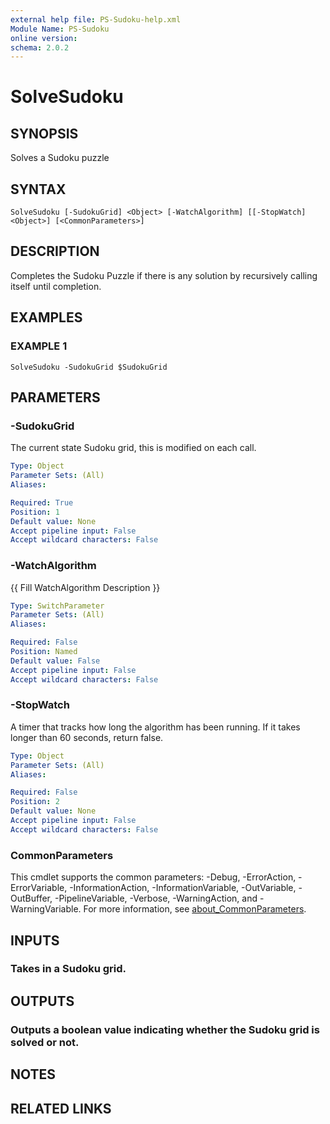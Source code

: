 ```yaml
---
external help file: PS-Sudoku-help.xml
Module Name: PS-Sudoku
online version:
schema: 2.0.2
---
```


# SolveSudoku

## SYNOPSIS
Solves a Sudoku puzzle

## SYNTAX

```
SolveSudoku [-SudokuGrid] <Object> [-WatchAlgorithm] [[-StopWatch] <Object>] [<CommonParameters>]
```

## DESCRIPTION
Completes the Sudoku Puzzle if there is any solution by recursively calling itself until completion.

## EXAMPLES

### EXAMPLE 1
```
SolveSudoku -SudokuGrid $SudokuGrid
```

## PARAMETERS

### -SudokuGrid
The current state Sudoku grid, this is modified on each call.

```yaml
Type: Object
Parameter Sets: (All)
Aliases:

Required: True
Position: 1
Default value: None
Accept pipeline input: False
Accept wildcard characters: False
```

### -WatchAlgorithm
{{ Fill WatchAlgorithm Description }}

```yaml
Type: SwitchParameter
Parameter Sets: (All)
Aliases:

Required: False
Position: Named
Default value: False
Accept pipeline input: False
Accept wildcard characters: False
```

### -StopWatch
A timer that tracks how long the algorithm has been running.
If it takes longer than 60 seconds, return false.

```yaml
Type: Object
Parameter Sets: (All)
Aliases:

Required: False
Position: 2
Default value: None
Accept pipeline input: False
Accept wildcard characters: False
```

### CommonParameters
This cmdlet supports the common parameters: -Debug, -ErrorAction, -ErrorVariable, -InformationAction, -InformationVariable, -OutVariable, -OutBuffer, -PipelineVariable, -Verbose, -WarningAction, and -WarningVariable. For more information, see [about_CommonParameters](http://go.microsoft.com/fwlink/?LinkID=113216).

## INPUTS

### Takes in a Sudoku grid.
## OUTPUTS

### Outputs a boolean value indicating whether the Sudoku grid is solved or not.
## NOTES

## RELATED LINKS
